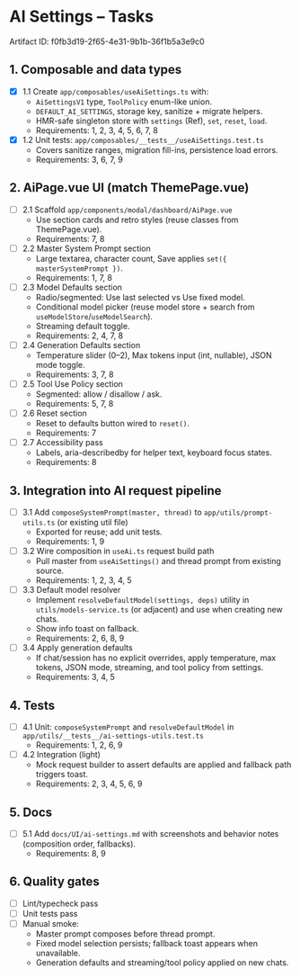 # AI Settings – Tasks

Artifact ID: f0fb3d19-2f65-4e31-9b1b-36f1b5a3e9c0

## 1. Composable and data types

-   [x] 1.1 Create `app/composables/useAiSettings.ts` with:
    -   `AiSettingsV1` type, `ToolPolicy` enum-like union.
    -   `DEFAULT_AI_SETTINGS`, storage key, sanitize + migrate helpers.
    -   HMR-safe singleton store with `settings` (Ref), `set`, `reset`, `load`.
    -   Requirements: 1, 2, 3, 4, 5, 6, 7, 8
-   [x] 1.2 Unit tests: `app/composables/__tests__/useAiSettings.test.ts`
    -   Covers sanitize ranges, migration fill-ins, persistence load errors.
    -   Requirements: 3, 6, 7, 9

## 2. AiPage.vue UI (match ThemePage.vue)

-   [ ] 2.1 Scaffold `app/components/modal/dashboard/AiPage.vue`
    -   Use section cards and retro styles (reuse classes from ThemePage.vue).
    -   Requirements: 7, 8
-   [ ] 2.2 Master System Prompt section
    -   Large textarea, character count, Save applies `set({ masterSystemPrompt })`.
    -   Requirements: 1, 7, 8
-   [ ] 2.3 Model Defaults section
    -   Radio/segmented: Use last selected vs Use fixed model.
    -   Conditional model picker (reuse model store + search from `useModelStore`/`useModelSearch`).
    -   Streaming default toggle.
    -   Requirements: 2, 4, 7, 8
-   [ ] 2.4 Generation Defaults section
    -   Temperature slider (0–2), Max tokens input (int, nullable), JSON mode toggle.
    -   Requirements: 3, 7, 8
-   [ ] 2.5 Tool Use Policy section
    -   Segmented: allow / disallow / ask.
    -   Requirements: 5, 7, 8
-   [ ] 2.6 Reset section
    -   Reset to defaults button wired to `reset()`.
    -   Requirements: 7
-   [ ] 2.7 Accessibility pass
    -   Labels, aria-describedby for helper text, keyboard focus states.
    -   Requirements: 8

## 3. Integration into AI request pipeline

-   [ ] 3.1 Add `composeSystemPrompt(master, thread)` to `app/utils/prompt-utils.ts` (or existing util file)
    -   Exported for reuse; add unit tests.
    -   Requirements: 1, 9
-   [ ] 3.2 Wire composition in `useAi.ts` request build path
    -   Pull master from `useAiSettings()` and thread prompt from existing source.
    -   Requirements: 1, 2, 3, 4, 5
-   [ ] 3.3 Default model resolver
    -   Implement `resolveDefaultModel(settings, deps)` utility in `utils/models-service.ts` (or adjacent) and use when creating new chats.
    -   Show info toast on fallback.
    -   Requirements: 2, 6, 8, 9
-   [ ] 3.4 Apply generation defaults
    -   If chat/session has no explicit overrides, apply temperature, max tokens, JSON mode, streaming, and tool policy from settings.
    -   Requirements: 3, 4, 5

## 4. Tests

-   [ ] 4.1 Unit: `composeSystemPrompt` and `resolveDefaultModel` in `app/utils/__tests__/ai-settings-utils.test.ts`
    -   Requirements: 1, 2, 6, 9
-   [ ] 4.2 Integration (light)
    -   Mock request builder to assert defaults are applied and fallback path triggers toast.
    -   Requirements: 2, 3, 4, 5, 6, 9

## 5. Docs

-   [ ] 5.1 Add `docs/UI/ai-settings.md` with screenshots and behavior notes (composition order, fallbacks).
    -   Requirements: 8, 9

## 6. Quality gates

-   [ ] Lint/typecheck pass
-   [ ] Unit tests pass
-   [ ] Manual smoke:
    -   Master prompt composes before thread prompt.
    -   Fixed model selection persists; fallback toast appears when unavailable.
    -   Generation defaults and streaming/tool policy applied on new chats.
